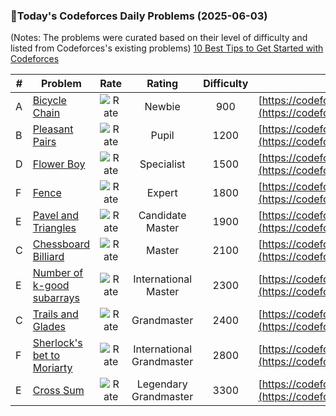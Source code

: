 ### 🌟Today's Codeforces Daily Problems (2025-06-03)
(Notes: The problems were curated based on their level of difficulty and listed from Codeforces's existing problems)
[10 Best Tips to Get Started with Codeforces](https://github.com/ika9810/Codeforces-Daily-Problems/blob/main/10%20Best%20Tips%20to%20Get%20Started%20with%20Codeforces.md)

| # | Problem | Rate| Rating | Difficulty | Contest |
|---| ----- | :--------: | :----------: | :----------: | ---------- |
|A|[Bicycle Chain](https://codeforces.com/contest/215/problem/A)|![Rate](https://img.shields.io/badge/Newbie-900-lightgrey)|Newbie|900|[https://codeforces.com/contest/215](https://codeforces.com/contest/215)|
|B|[Pleasant Pairs](https://codeforces.com/contest/1541/problem/B)|![Rate](https://img.shields.io/badge/Pupil-1200-brightgreen)|Pupil|1200|[https://codeforces.com/contest/1541](https://codeforces.com/contest/1541)|
|D|[Flower Boy](https://codeforces.com/contest/2106/problem/D)|![Rate](https://img.shields.io/badge/Specialist-1500-9cf)|Specialist|1500|[https://codeforces.com/contest/2106](https://codeforces.com/contest/2106)|
|F|[Fence](https://codeforces.com/contest/234/problem/F)|![Rate](https://img.shields.io/badge/Expert-1800-blue)|Expert|1800|[https://codeforces.com/contest/234](https://codeforces.com/contest/234)|
|E|[Pavel and Triangles](https://codeforces.com/contest/1119/problem/E)|![Rate](https://img.shields.io/badge/Candidate%20Master-1900-blueviolet)|Candidate Master|1900|[https://codeforces.com/contest/1119](https://codeforces.com/contest/1119)|
|C|[Chessboard Billiard](https://codeforces.com/contest/74/problem/C)|![Rate](https://img.shields.io/badge/Master-2100-orange)|Master|2100|[https://codeforces.com/contest/74](https://codeforces.com/contest/74)|
|E|[Number of k-good subarrays](https://codeforces.com/contest/1982/problem/E)|![Rate](https://img.shields.io/badge/International%20Master-2300-orange)|International Master|2300|[https://codeforces.com/contest/1982](https://codeforces.com/contest/1982)|
|C|[Trails and Glades](https://codeforces.com/contest/209/problem/C)|![Rate](https://img.shields.io/badge/Grandmaster-2400-red)|Grandmaster|2400|[https://codeforces.com/contest/209](https://codeforces.com/contest/209)|
|F|[Sherlock's bet to Moriarty](https://codeforces.com/contest/776/problem/F)|![Rate](https://img.shields.io/badge/International%20Grandmaster-2800-red)|International Grandmaster|2800|[https://codeforces.com/contest/776](https://codeforces.com/contest/776)|
|E|[Cross Sum](https://codeforces.com/contest/607/problem/E)|![Rate](https://img.shields.io/badge/Legendary%20Grandmaster-3300-red)|Legendary Grandmaster|3300|[https://codeforces.com/contest/607](https://codeforces.com/contest/607)|
